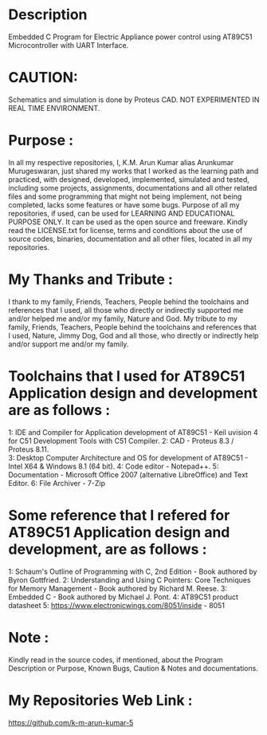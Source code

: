 Description
============
Embedded C Program for Electric Appliance power control using AT89C51 Microcontroller with UART Interface.

CAUTION:
========
Schematics and simulation is done by Proteus CAD. NOT EXPERIMENTED IN REAL TIME ENVIRONMENT.

Purpose :
=========
In all my respective repositories, I, K.M. Arun Kumar alias Arunkumar Murugeswaran, just shared my works that I worked as the learning path and practiced, with designed, developed, implemented, simulated and tested, including some projects, assignments, documentations and all other related files and some programming that might not being implement, not being completed, lacks some features or have some bugs. Purpose of all my repositories, if used, can be used for LEARNING AND EDUCATIONAL PURPOSE ONLY. It can be used as the open source and freeware. Kindly read the LICENSE.txt for license, terms and conditions about the use of source codes, binaries, documentation and all other files, located in all my repositories. 

My Thanks and Tribute :
========================
I thank to my family, Friends, Teachers, People behind the toolchains and references that I used, all those who directly or indirectly supported me and/or helped me and/or my family, Nature and God. My tribute to my family, Friends, Teachers, People behind the toolchains and references that I used, Nature, Jimmy Dog, God and all those, who directly or indirectly help and/or support me and/or my family. 

Toolchains that I used for AT89C51 Application design and development are as follows :
============================================================================================
1: IDE and Compiler for Application development of  AT89C51            - Keil uvision 4 for C51 Development Tools with C51 Compiler.
2: CAD                                                                 - Proteus 8.3 / Proteus 8.11.                             
3: Desktop Computer Architecture and OS for development of  AT89C51    - Intel X64 & Windows 8.1 (64 bit).
4: Code editor                                                         - Notepad++.
5: Documentation                                                       - Microsoft Office 2007 (alternative LibreOffice) and Text Editor.
6: File Archiver                                                       - 7-Zip                    

Some reference that I refered for AT89C51 Application design and development, are as follows :
==============================================================================================
1: Schaum's Outline of Programming with C, 2nd Edition - Book authored by Byron Gottfried.
2: Understanding and Using C Pointers: Core Techniques for Memory Management - Book authored by Richard M. Reese. 
3: Embedded C - Book authored by Michael J. Pont.
4: AT89C51 product datasheet
5: https://www.electronicwings.com/8051/inside  - 8051


Note :
======
Kindly read in the source codes, if mentioned, about the Program Description or Purpose, Known Bugs, Caution & Notes and documentations. 

My Repositories Web Link :
=========================
https://github.com/k-m-arun-kumar-5
